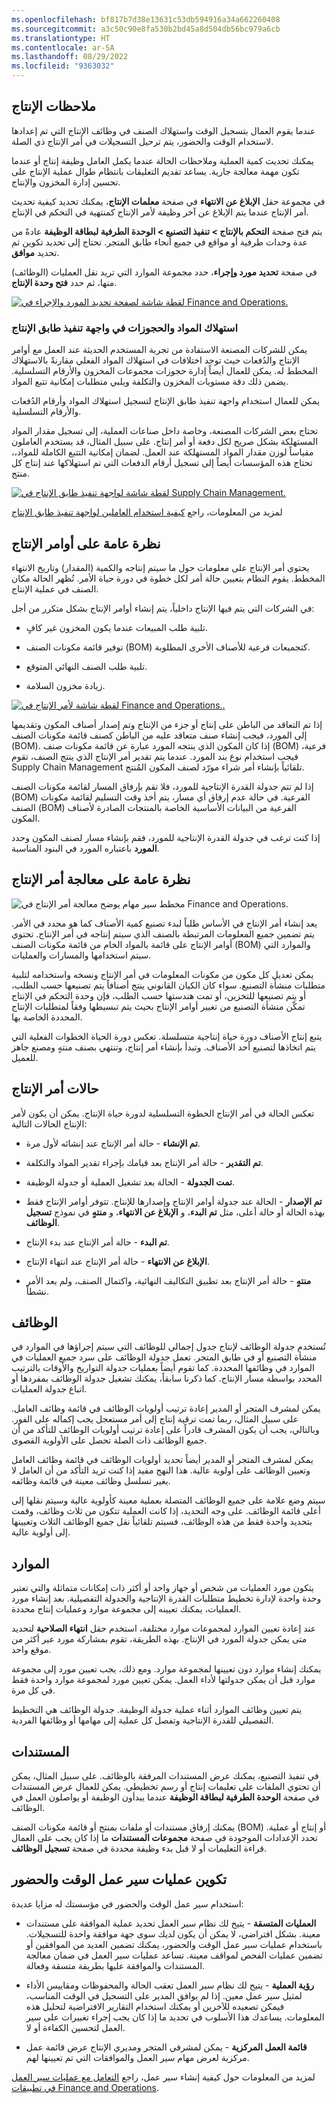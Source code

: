 ```yaml
---
ms.openlocfilehash: bf817b7d38e13631c53db594916a34a662260408
ms.sourcegitcommit: a3c50c90e8fa530b2bd45a8d504db56bc979a6cb
ms.translationtype: HT
ms.contentlocale: ar-SA
ms.lasthandoff: 08/29/2022
ms.locfileid: "9363032"
---
```

## <a name="production-feedback"></a>ملاحظات الإنتاج 
عندما يقوم العمال بتسجيل الوقت واستهلاك الصنف في وظائف الإنتاج التي تم إعدادها لاستخدام الوقت والحضور، يتم ترحيل التسجيلات في أمر الإنتاج ذي الصلة.

يمكنك تحديث كمية العملية وملاحظات الحالة عندما يكمل العامل وظيفة إنتاج أو عندما تكون مهمة معالجة جارية. يساعد تقديم التعليقات بانتظام طوال عملية الإنتاج على تحسين إدارة المخزون والإنتاج.

في مجموعة حقل **الإبلاغ عن الانتهاء** في صفحة **معلمات الإنتاج**، يمكنك تحديد كيفية تحديث أمر الإنتاج عندما يتم الإبلاغ عن آخر وظيفة لأمر الإنتاج كمنتهية في التحكم في الإنتاج.

يتم فتح صفحة **التحكم بالإنتاج > تنفيذ التصنيع > الوحدة الطرفية لبطاقة الوظيفة** عادةً من عدة وحدات طرفية أو مواقع في جميع أنحاء طابق المتجر. تحتاج إلى تحديد تكوين ثم تحديد **موافق**.

في صفحة **تحديد مورد وإجراء**، حدد مجموعة الموارد التي تريد نقل العمليات (الوظائف) منها، ثم حدد **فتح وحدة الإنتاج**.

[![لقطة شاشة لصفحة تحديد المورد والإجراء في Finance and Operations.](../media/resource-action.png)](../media/resource-action.png#lightbox)

### <a name="material-consumption-and-reservations-in-the-production-floor-execution-interface"></a>استهلاك المواد والحجوزات في واجهة تنفيذ طابق الإنتاج

يمكن للشركات المصنعة الاستفادة من تجربة المستخدم الحديثة عند العمل مع أوامر الإنتاج والدُفعات حيث توجد اختلافات في استهلاك المواد الفعلي مقارنةً بالاستهلاك المخطط له. يمكن للعمال أيضاً إدارة حجوزات مجموعات المخزون والأرقام التسلسلية. يضمن ذلك دقة مستويات المخزون والتكلفة ويلبي متطلبات إمكانية تتبع المواد.

يمكن للعمال استخدام واجهة تنفيذ طابق الإنتاج لتسجيل استهلاك المواد وأرقام الدُفعات والأرقام التسلسلية.

تحتاج بعض الشركات المصنعة، وخاصة داخل صناعات العملية، إلى تسجيل مقدار المواد المستهلكة بشكل صريح لكل دفعة أو أمر إنتاج. على سبيل المثال، قد يستخدم العاملون مقياساً لوزن مقدار المواد المستهلكة عند العمل. لضمان إمكانية التتبع الكاملة للمواد،، تحتاج هذه المؤسسات أيضاً إلى تسجيل أرقام الدفعات التي تم استهلاكها عند إنتاج كل منتج.


[![لقطة شاشة لواجهة تنفيذ طابق الإنتاج في Supply Chain Management.](../media/consumption-reservations.png)](../media/consumption-reservations.png#lightbox)

لمزيد من المعلومات، راجع [كيفية استخدام العاملين لواجهة تنفيذ طابق الإنتاج](/dynamics365/supply-chain/production-control/production-floor-execution-use/?azure-portal=true)

## <a name="production-orders-overview"></a>نظرة عامة على أوامر الإنتاج


يحتوي أمر الإنتاج على معلومات حول ما سيتم إنتاجه والكمية (المقدار) وتاريخ الانتهاء المخطط. يقوم النظام بتعيين حالة أمر لكل خطوة في دورة حياة الأمر. تُظهر الحالة مكان الصنف في عملية الإنتاج.

في الشركات التي يتم فيها الإنتاج داخلياً، يتم إنشاء أوامر الإنتاج بشكل متكرر من أجل:

-   تلبية طلب المبيعات عندما يكون المخزون غير كافٍ.

-   توفير قائمة مكونات الصنف (BOM) كتجميعات فرعية للأصناف الأخرى المطلوبة.

-   تلبية طلب الصنف النهائي المتوقع.

-   زيادة مخزون السلامة.

[![لقطة شاشة لأمر الإنتاج في Finance and Operations.](../media/production-order.png).](../media/production-order.png#lightbox)

إذا تم التعاقد من الباطن على إنتاج أو جزء من الإنتاج وتم إصدار أصناف المكون وتقديمها إلى المورد، فيجب إنشاء صنف متعاقد عليه من الباطن كصنف قائمة مكونات الصنف (BOM). إذا كان المكون الذي ينتجه المورد عبارة عن قائمة مكونات صنف (BOM) فرعية، فيجب استخدام نوع بند المورد.
عندما يتم تقدير أمر الإنتاج الذي ينتج الصنف، تقوم Supply Chain Management تلقائياً بإنشاء أمر شراء مورّد لصنف المكون المُنتج.

إذا لم تتم جدولة القدرة الإنتاجية للمورد، فلا تقم بإرفاق المسار لقائمة مكونات الصنف (BOM) الفرعية. في حالة عدم إرفاق أي مسار، يتم أخذ وقت التسليم لقائمة مكونات الصنف (BOM) الفرعية من البيانات الأساسية الخاصة بالمنتجات الصادرة لأصناف المكون.

إذا كنت ترغب في جدولة القدرة الإنتاجية للمورد، فقم بإنشاء مسار لصنف المكون وحدد **المورد** باعتباره المورد في البنود المناسبة.

## <a name="production-order-process-overview"></a>نظرة عامة على معالجة أمر الإنتاج

![مخطط سير مهام يوضح معالجة أمر الإنتاج في Finance and Operations.](../media/prod-process.png)

يعد إنشاء أمر الإنتاج في الأساس طلباً لبدء تصنيع كمية الأصناف كما هو محدد في الأمر. يتم تضمين جميع المعلومات المرتبطة بالصنف الذي سيتم إنتاجه في أمر الإنتاج. تحتوي أوامر الإنتاج على قائمة بالمواد الخام من قائمة مكونات الصنف (BOM) والموارد التي سيتم استخدامها والمسارات والعمليات.

يمكن تعديل كل مكون من مكونات المعلومات في أمر الإنتاج ونسخه واستخدامه لتلبية متطلبات منشأة التصنيع. سواء كان الكيان القانوني ينتج أصنافاً يتم تصنيعها حسب الطلب، أو يتم تصنيعها للتخزين، أو تمت هندستها حسب الطلب، فإن وحدة التحكم في الإنتاج تمكّن منشأة التصنيع من تغيير أوامر الإنتاج بحيث يتم تبسيطها وفقاً لمتطلبات الإنتاج المحددة الخاصة بها.

يتبع إنتاج الأصناف دورة حياة إنتاجية متسلسلة. تعكس دورة الحياة الخطوات الفعلية التي يتم اتخاذها لتصنيع أحد الأصناف. وتبدأ بإنشاء أمر إنتاج، وتنتهي بصنف منتهٍ ومصنع جاهز للعميل.

## <a name="production-order-statuses"></a>حالات أمر الإنتاج

تعكس الحالة في أمر الإنتاج الخطوة التسلسلية لدورة حياة الإنتاج. يمكن أن يكون لأمر الإنتاج الحالات التالية:

-   **تم الإنشاء** - حالة أمر الإنتاج عند إنشائه لأول مرة.

-   **تم التقدير** - حالة أمر الإنتاج بعد قيامك بإجراء تقدير المواد والتكلفة.

-   **تمت الجدولة** - الحالة بعد تشغيل العملية أو جدولة الوظيفة.

-   **تم الإصدار** - الحالة عند جدولة أوامر الإنتاج وإصدارها للإنتاج. تتوفر أوامر الإنتاج فقط بهذه الحالة أو حالة أعلى، مثل **تم البدء**، و **الإبلاغ عن الانتهاء**، و **منتهٍ** في نموذج **تسجيل الوظائف**.

-   **تم البدء** - حالة أمر الإنتاج عند بدء الإنتاج.

-   **الإبلاغ عن الانتهاء** - حالة أمر الإنتاج عند انتهاء الإنتاج.

-   **منتهٍ** - حالة أمر الإنتاج بعد تطبيق التكاليف النهائية، واكتمال الصنف، ولم يعد الأمر نشطاً.

## <a name="jobs"></a>الوظائف

تُستخدم جدولة الوظائف لإنتاج جدول إجمالي للوظائف التي سيتم إجراؤها في الموارد في منشأة التصنيع أو في طابق المتجر. تعمل جدولة الوظائف على سرد جميع العمليات في الموارد في وظائفها المحددة. كما تقوم أيضاً بعمليات جدولة التواريخ والأوقات بالترتيب المحدد بواسطة مسار الإنتاج. كما ذكرنا سابقاً، يمكنك تشغيل جدولة الوظائف بمفردها أو اتباع جدولة العمليات.

يمكن لمشرف المتجر أو المدير إعادة ترتيب أولويات الوظائف في قائمة وظائف العامل. على سبيل المثال، ربما تمت ترقية إنتاج إلى أمر مستعجل يجب إكماله على الفور. وبالتالي، يجب أن يكون المشرف قادراً على إعادة ترتيب أولويات الوظائف للتأكد من أن جميع الوظائف ذات الصلة تحصل على الأولوية القصوى.

يمكن لمشرف المتجر أو المدير أيضاً تحديد أولويات الوظائف في قائمة وظائف العامل وتعيين الوظائف على أولوية عالية. هذا النهج مفيد إذا كنت تريد التأكد من أن العامل لا يغير تسلسل وظائف معينة في قائمة وظائفه.

سيتم وضع علامة على جميع الوظائف المتصلة بعملية معينة كأولوية عالية وسيتم نقلها إلى أعلى قائمة الوظائف. على وجه التحديد، إذا كانت العملية تتكون من ثلاث وظائف، وقمت بتحديد واحدة فقط من هذه الوظائف، فسيتم تلقائياً نقل جميع الوظائف الثلاث وتعيينها إلى أولوية عالية.

## <a name="resources"></a>الموارد

يتكون مورد العمليات من شخص أو جهاز واحد أو أكثر ذات إمكانات متماثلة والتي تعتبر وحدة واحدة لإدارة تخطيط متطلبات القدرة الإنتاجية والجدولة التفصيلية. بعد إنشاء مورد العمليات، يمكنك تعيينه إلى مجموعة موارد وعمليات إنتاج محددة.

عند إعادة تعيين الموارد لمجموعات موارد مختلفة، استخدم حقل **انتهاء الصلاحية** لتحديد متى يمكن جدولة المورد في الإنتاج. بهذه الطريقة، تقوم بمشاركة مورد عبر أكثر من موقع واحد.

يمكنك إنشاء موارد دون تعيينها لمجموعة موارد.
ومع ذلك، يجب تعيين مورد إلى مجموعة موارد قبل أن يمكن جدولتها لأداء العمل. يمكن تعيين مورد لمجموعة موارد واحدة فقط في كل مرة.

يتم تعيين وظائف الموارد أثناء عملية جدولة الوظيفة. جدولة الوظائف هي التخطيط التفصيلي للقدرة الإنتاجية وتفصل كل عملية إلى مهامها أو وظائفها الفردية.

## <a name="documents"></a>المستندات

في تنفيذ التصنيع، يمكنك عرض المستندات المرفقة بالوظائف. على سبيل المثال، يمكن أن تحتوي الملفات على تعليمات إنتاج أو رسم تخطيطي. يمكن للعمال عرض المستندات في صفحة **الوحدة الطرفية لبطاقة الوظيفة** عندما يبدأون الوظيفة أو يواصلون العمل في الوظائف.

يمكنك إرفاق مستندات أو ملفات بمنتج أو قائمة مكونات الصنف (BOM) أو إنتاج أو عملية. تحدد الإعدادات الموجودة في صفحة **مجموعات المستندات** ما إذا كان يجب على العمال قراءة التعليمات أو لا قبل بدء وظيفة محددة في صفحة **تسجيل الوظائف**.

## <a name="configure-time-and-attendance-workflows"></a>تكوين عمليات سير عمل الوقت والحضور

استخدام سير عمل الوقت والحضور في مؤسستك له مزايا عديدة:

-   **العمليات المتسقة** - يتيح لك نظام سير العمل تحديد عملية الموافقة على مستندات معينة. بشكل افتراضي، لا يمكن أن يكون لديك سوى جهة موافقة واحدة للتسجيلات. باستخدام عمليات سير عمل الوقت والحضور، يمكنك تضمين العديد من الموافقين أو تضمين عمليات الفحص لمواقف معينة. تساعد عمليات سير العمل في ضمان معالجة المستندات والموافقة عليها بطريقة متسقة وفعالة.

-   **رؤية العملية** - يتيح لك نظام سير العمل تعقب الحالة والمحفوظات ومقاييس الأداء لمثيل سير عمل معين. إذا لم يوافق المدير على التسجيل في الوقت المناسب، فيمكن تصعيده للآخرين أو يمكنك استخدام التقارير الافتراضية لتحليل هذه المعلومات. يساعدك هذا الأسلوب في تحديد ما إذا كان يجب إجراء تغييرات على سير العمل لتحسين الكفاءة أو لا.

-   **قائمة العمل المركزية** - يمكن لمشرفي المتجر ومديري الإنتاج عرض قائمة عمل مركزية لعرض مهام سير العمل والموافقات التي تم تعيينها لهم.

لمزيد من المعلومات حول كيفية إنشاء سير عمل، راجع [التعامل مع عمليات سير العمل في تطبيقات Finance and Operations](/learn/modules/create-use-workflows-finance-operations/?azure-portal=true).
